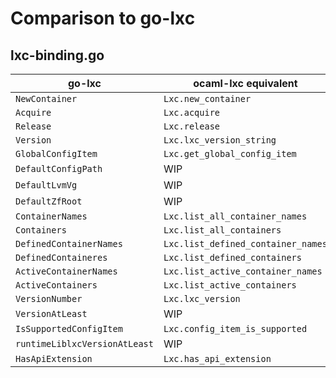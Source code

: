 # Comparison to go-lxc

## lxc-binding.go

| go-lxc                        | ocaml-lxc equivalent               |
| ----------------------------- | ---------------------------------- |
| `NewContainer`                | `Lxc.new_container`                |
| `Acquire`                     | `Lxc.acquire`                      |
| `Release`                     | `Lxc.release`                      |
| `Version`                     | `Lxc.lxc_version_string`           |
| `GlobalConfigItem`            | `Lxc.get_global_config_item`       |
| `DefaultConfigPath`           | WIP                                |
| `DefaultLvmVg`                | WIP                                |
| `DefaultZfRoot`               | WIP                                |
| `ContainerNames`              | `Lxc.list_all_container_names`     |
| `Containers`                  | `Lxc.list_all_containers`          |
| `DefinedContainerNames`       | `Lxc.list_defined_container_names` |
| `DefinedContaineres`          | `Lxc.list_defined_containers`      |
| `ActiveContainerNames`        | `Lxc.list_active_container_names`  |
| `ActiveContainers`            | `Lxc.list_active_containers`       |
| `VersionNumber`               | `Lxc.lxc_version`                  |
| `VersionAtLeast`              | WIP                                |
| `IsSupportedConfigItem`       | `Lxc.config_item_is_supported`     |
| `runtimeLiblxcVersionAtLeast` | WIP                                |
| `HasApiExtension`             | `Lxc.has_api_extension`            |
